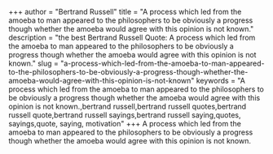 +++
author = "Bertrand Russell"
title = "A process which led from the amoeba to man appeared to the philosophers to be obviously a progress though whether the amoeba would agree with this opinion is not known."
description = "the best Bertrand Russell Quote: A process which led from the amoeba to man appeared to the philosophers to be obviously a progress though whether the amoeba would agree with this opinion is not known."
slug = "a-process-which-led-from-the-amoeba-to-man-appeared-to-the-philosophers-to-be-obviously-a-progress-though-whether-the-amoeba-would-agree-with-this-opinion-is-not-known"
keywords = "A process which led from the amoeba to man appeared to the philosophers to be obviously a progress though whether the amoeba would agree with this opinion is not known.,bertrand russell,bertrand russell quotes,bertrand russell quote,bertrand russell sayings,bertrand russell saying,quotes, sayings,quote, saying, motivation"
+++
A process which led from the amoeba to man appeared to the philosophers to be obviously a progress though whether the amoeba would agree with this opinion is not known.
